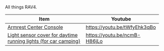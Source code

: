 All things RAV4.

| Item | Youtube |
| --- | ---|
| [Armrest Center Console](https://github.com/yuboq/rav4/tree/main/armrest%20center%20console) | https://youtu.be/tWfyEhk3qBo |
| [Light sensor cover for daytime running lights (for car camping)](https://github.com/yuboq/rav4/tree/main/light%20sensor%20cover) | https://youtu.be/ncmB-H86jLo |
